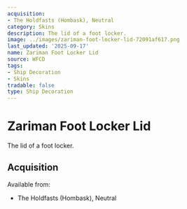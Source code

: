 ```yaml
---
acquisition:
- The Holdfasts (Hombask), Neutral
category: Skins
description: The lid of a foot locker.
image: ../images/zariman-foot-locker-lid-72091af617.png
last_updated: '2025-09-17'
name: Zariman Foot Locker Lid
source: WFCD
tags:
- Ship Decoration
- Skins
tradable: false
type: Ship Decoration
---
```


# Zariman Foot Locker Lid

The lid of a foot locker.

## Acquisition

Available from:
- The Holdfasts (Hombask), Neutral

